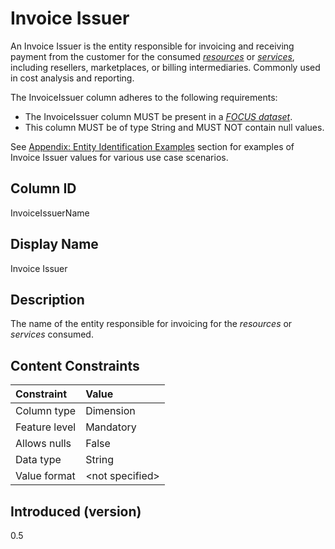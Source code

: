 # Invoice Issuer

An Invoice Issuer is the entity responsible for invoicing and receiving payment from the customer for the consumed [*resources*](#glossary:resource) or [*services*](#glossary:service), including resellers, marketplaces, or billing intermediaries. Commonly used in cost analysis and reporting.

The InvoiceIssuer column adheres to the following requirements:

* The InvoiceIssuer column MUST be present in a [*FOCUS dataset*](#glossary:FOCUS-dataset).
* This column MUST be of type String and MUST NOT contain null values.

See [Appendix: Entity Identification Examples](#entityidentification) section for examples of Invoice Issuer values for various use case scenarios.

## Column ID

InvoiceIssuerName

## Display Name

Invoice Issuer

## Description

The name of the entity responsible for invoicing for the *resources* or *services* consumed.

## Content Constraints

| Constraint      | Value           |
|:----------------|:----------------|
| Column type     | Dimension       |
| Feature level   | Mandatory       |
| Allows nulls    | False           |
| Data type       | String          |
| Value format    | \<not specified> |

## Introduced (version)

0.5
